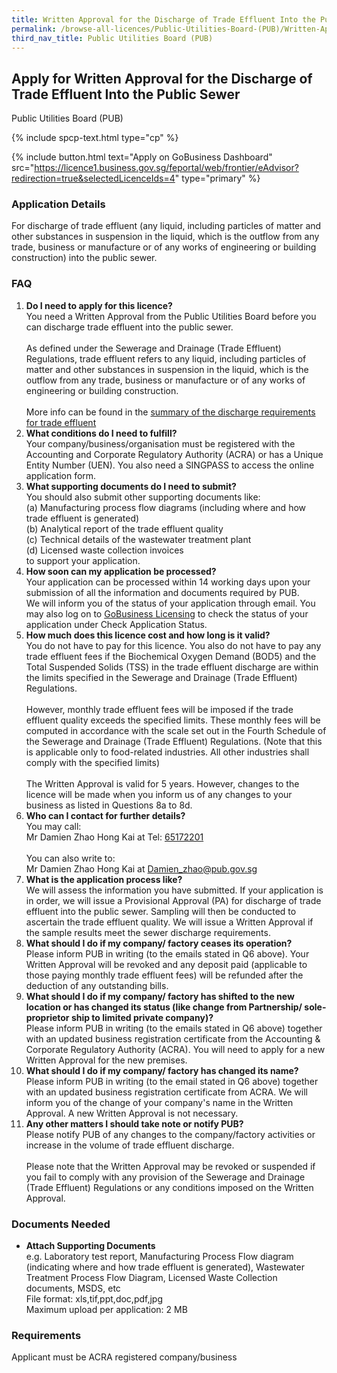 ```yaml
---
title: Written Approval for the Discharge of Trade Effluent Into the Public Sewer
permalink: /browse-all-licences/Public-Utilities-Board-(PUB)/Written-Approval-for-the-Discharge-of-Trade-Effluent-Into-the-Public-Sewer
third_nav_title: Public Utilities Board (PUB)
---
```


## Apply for Written Approval for the Discharge of Trade Effluent Into the Public Sewer

Public Utilities Board (PUB)

{% include spcp-text.html type="cp" %}

{% include button.html text="Apply on GoBusiness Dashboard" src="https://licence1.business.gov.sg/feportal/web/frontier/eAdvisor?redirection=true&selectedLicenceIds=4" type="primary" %}

<H3>Application Details</H3>

<p>For discharge of trade effluent (any liquid, including particles of matter and other substances in suspension in the liquid, which is the outflow from any trade, business or manufacture or of any works of engineering or building construction) into the public sewer.</p>

<h3>FAQ</h3>


<ol>
<li>
<strong>Do I need to apply for this licence?</strong><br>
You need a Written Approval from the Public Utilities Board before you can discharge trade effluent into the public sewer.<br><br>
As defined under the Sewerage and Drainage (Trade Effluent) Regulations, trade effluent refers to any liquid, including particles of matter and other substances in suspension in the liquid, which is the outflow from any trade, business or manufacture or of any works of engineering or building construction.<br><br>
More info can be found in the <a href="https://www.pub.gov.sg/Documents/requirements_UW.pdf" target="_blank" rel="noopener">summary of the discharge requirements for trade effluent</a><br>
</li>

<li>
<strong>What conditions do I need to fulfill?</strong><br>
Your company/business/organisation must be registered with the Accounting and Corporate Regulatory Authority (ACRA) or has a Unique Entity Number (UEN).  You also need a SINGPASS to access the online application form.
</li> 

<li>
<strong>What supporting documents do I need to submit?</strong><br>
You should also submit other supporting documents like:<br>
(a) Manufacturing process flow diagrams (including where and how trade effluent is generated)<br>
(b) Analytical report of the trade effluent quality<br>
(c) Technical details of the wastewater treatment plant<br>
(d) Licensed waste collection invoices<br>
to support your application.
</li> 

<li>
<strong>How soon can my application be processed?</strong><br>
Your application can be processed within 14 working days upon your submission of all the information and documents required by PUB.<br>
We will inform you of the status of your application through email. You may also log on to <a href="http://www.business.gov.sg/licences" target="_blank" rel="noopener">GoBusiness Licensing</a> to check the status of your application under Check Application Status.
</li> 

<li>
<strong>How much does this licence cost and how long is it valid?</strong><br>
You do not have to pay for this licence.  You also do not have to pay any trade effluent fees if the Biochemical Oxygen Demand (BOD5) and the Total Suspended Solids (TSS) in the trade effluent discharge are within the limits specified in the Sewerage and Drainage (Trade Effluent) Regulations.<br><br>
However, monthly trade effluent fees will be imposed if the trade effluent quality exceeds the specified limits. These monthly fees will be computed in accordance with the scale set out in the Fourth Schedule of the Sewerage and Drainage (Trade Effluent) Regulations. (Note that this is applicable only to food-related industries. All other industries shall comply with the specified limits)<br><br>
The Written Approval is valid for 5 years. However, changes to the licence will be made when you inform us of any changes to your business as listed in Questions 8a to 8d.
</li> 

<li>
<strong>Who can I contact for further details?</strong><br>
You may call:<br>
Mr Damien Zhao Hong Kai at Tel: <a href="tel:+6565172201">65172201</a><br><br>
You can also write to:<br>
Mr Damien Zhao Hong Kai at <a href="mailto:Damien_zhao@pub.gov.sg">Damien_zhao@pub.gov.sg</a>
</li> 

<li>
<strong>What is the application process like?</strong><br>
We will assess the information you have submitted. If your application is in order, we will issue a Provisional Approval (PA) for discharge of trade effluent into the public sewer. Sampling will then be conducted to ascertain the trade effluent quality. We will issue a Written Approval if the sample results meet the sewer discharge requirements.
</li> 
 
<li>
<strong>What should I do if my company/ factory ceases its operation?</strong><br>
Please inform PUB in writing (to the emails stated in Q6 above). Your Written Approval will be revoked and any deposit paid (applicable to those paying monthly trade effluent fees) will be refunded after the deduction of any outstanding bills.
</li>

<li>
<strong>What should I do if my company/ factory has shifted to the new location or has changed its status (like change from Partnership/ sole-proprietor ship to limited private company)?</strong><br>
Please inform PUB in writing (to the emails stated in Q6 above) together with an updated business registration certificate from the Accounting & Corporate Regulatory Authority (ACRA). You will need to apply for a new Written Approval for the new premises.
</li>

<li>
<strong>What should I do if my company/ factory has changed its name?</strong><br>
Please inform PUB in writing (to the email stated in Q6 above) together with an updated business registration certificate from ACRA. We will inform you of the change of your company's name in the Written Approval. A new Written Approval is not necessary.
</li>

<li>
<strong>Any other matters I should take note or notify PUB?</strong><br>
Please notify PUB of any changes to the company/factory activities or increase in the volume of trade effluent discharge.<br><br>
Please note that the Written Approval may be revoked or suspended if you fail to comply with any provision of the Sewerage and Drainage (Trade Effluent) Regulations or any conditions imposed on the Written Approval.
</li>

</ol>

<H3>Documents Needed</H3>

<ul>
<li><strong>Attach Supporting Documents</strong><br>
e.g. Laboratory test report, Manufacturing Process Flow diagram (indicating where and how trade effluent is generated), Wastewater Treatment Process Flow Diagram, Licensed Waste Collection documents, MSDS, etc<br>
File format: xls,tif,ppt,doc,pdf,jpg<br>
Maximum upload per application: 2 MB
</li>

</ul>



<H3>Requirements</H3>

<p>Applicant must be ACRA registered company/business</p>

